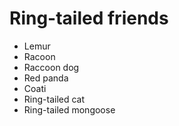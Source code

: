 # Ring-tailed friends

- Lemur
- Racoon
- Raccoon dog
- Red panda
- Coati
- Ring-tailed cat
- Ring-tailed mongoose
